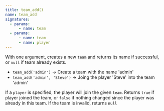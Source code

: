 ```yaml
---
title: team_add()
name: team_add
signatures:
  - params:
      - name: team
  - params:
      - name: team
      - name: player
---
```


With one argument, creates a new `team` and returns its name if successful, or
`null` if team already exists.

- `team_add('admin')` -> Create a team with the name 'admin'
- `team_add('admin', 'Steve')` -> Joing the player 'Steve' into the team 'admin'

If a `player` is specified, the player will join the given `team`. Returns
`true` if player joined the team, or `false` if nothing changed since the player
was already in this team. If the team is invalid, returns `null`
